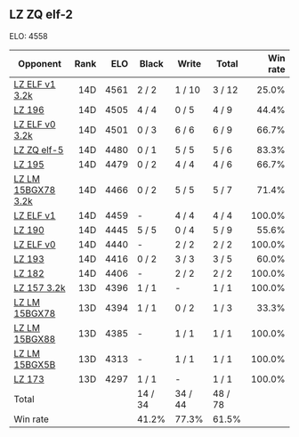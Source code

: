 ## LZ ZQ elf-2 ##

ELO: 4558

Opponent | Rank | ELO | Black | Write | Total | Win rate
---------|-----:|----:|-------|-------|-------|-------:
[LZ ELF v1 3.2k](LZ%20ELF%20v1%203.2k.md) | 14D | 4561 | 2 / 2 | 1 / 10 | 3 / 12 | 25.0%
[LZ 196](LZ%20196.md) | 14D | 4505 | 4 / 4 | 0 / 5 | 4 / 9 | 44.4%
[LZ ELF v0 3.2k](LZ%20ELF%20v0%203.2k.md) | 14D | 4501 | 0 / 3 | 6 / 6 | 6 / 9 | 66.7%
[LZ ZQ elf-5](LZ%20ZQ%20elf-5.md) | 14D | 4480 | 0 / 1 | 5 / 5 | 5 / 6 | 83.3%
[LZ 195](LZ%20195.md) | 14D | 4479 | 0 / 2 | 4 / 4 | 4 / 6 | 66.7%
[LZ LM 15BGX78 3.2k](LZ%20LM%2015BGX78%203.2k.md) | 14D | 4466 | 0 / 2 | 5 / 5 | 5 / 7 | 71.4%
[LZ ELF v1](LZ%20ELF%20v1.md) | 14D | 4459 | - | 4 / 4 | 4 / 4 | 100.0%
[LZ 190](LZ%20190.md) | 14D | 4445 | 5 / 5 | 0 / 4 | 5 / 9 | 55.6%
[LZ ELF v0](LZ%20ELF%20v0.md) | 14D | 4440 | - | 2 / 2 | 2 / 2 | 100.0%
[LZ 193](LZ%20193.md) | 14D | 4416 | 0 / 2 | 3 / 3 | 3 / 5 | 60.0%
[LZ 182](LZ%20182.md) | 14D | 4406 | - | 2 / 2 | 2 / 2 | 100.0%
[LZ 157 3.2k](LZ%20157%203.2k.md) | 13D | 4396 | 1 / 1 | - | 1 / 1 | 100.0%
[LZ LM 15BGX78](LZ%20LM%2015BGX78.md) | 13D | 4394 | 1 / 1 | 0 / 2 | 1 / 3 | 33.3%
[LZ LM 15BGX88](LZ%20LM%2015BGX88.md) | 13D | 4385 | - | 1 / 1 | 1 / 1 | 100.0%
[LZ LM 15BGX5B](LZ%20LM%2015BGX5B.md) | 13D | 4313 | - | 1 / 1 | 1 / 1 | 100.0%
[LZ 173](LZ%20173.md) | 13D | 4297 | 1 / 1 | - | 1 / 1 | 100.0%
Total | | | 14 / 34 | 34 / 44 | 48 / 78 | 
Win rate| | | 41.2% | 77.3% | 61.5% | 
